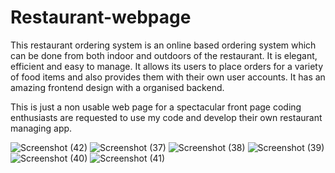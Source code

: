 # Restaurant-webpage

This restaurant ordering system is an online based ordering system which can be done from both indoor
and outdoors of the restaurant. It is elegant, efficient and easy to manage. It allows its users to place orders for a
variety of food items and also provides them with their own user accounts. It has an amazing frontend design
with a organised backend. 

This is just a non usable web page for a spectacular front page coding enthusiasts are requested to use my code and develop their own restaurant managing app.

![Screenshot (42)](https://github.com/codedreaming007/Restaurant-webpage/assets/130501173/bd967558-e793-4b0b-8fa6-83a375fff2fb)
![Screenshot (37)](https://github.com/codedreaming007/Restaurant-webpage/assets/130501173/2fc2bd9c-4771-46af-aab0-c73316a7d208)
![Screenshot (38)](https://github.com/codedreaming007/Restaurant-webpage/assets/130501173/5c935a93-9807-4627-957d-2a24b090f353)
![Screenshot (39)](https://github.com/codedreaming007/Restaurant-webpage/assets/130501173/030c35fc-ba10-413c-900b-524efed9e126)
![Screenshot (40)](https://github.com/codedreaming007/Restaurant-webpage/assets/130501173/d16f24b3-50e4-4c47-8f11-8d085f7d3f51)
![Screenshot (41)](https://github.com/codedreaming007/Restaurant-webpage/assets/130501173/226210cf-2c57-4404-ac3c-a465b399c380)
